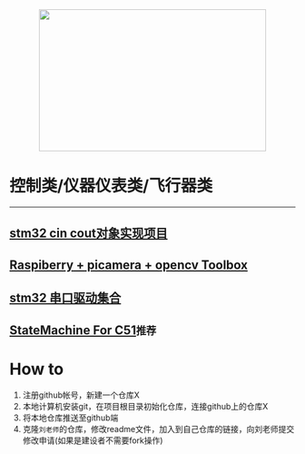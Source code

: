 <div align=center><img width="400" height="250" src="https://github.com/mti05001/-Electronic-Design-Contest-/blob/master/pic.jpg"/></div>

# 控制类/仪器仪表类/飞行器类
---

## [stm32 cin cout对象实现项目](https://github.com/zgpTree/stm32_cppTest)
## [Raspiberry + picamera + opencv Toolbox](https://github.com/IyangDc/py_opencv_tools.git)
## [stm32 串口驱动集合](https://github.com/zgpTree/stm32_serial_driver.git)
## [StateMachine For C51](https://github.com/zgpTree/c51_state_machine.git)```推荐```


# How to
1. 注册github帐号，新建一个仓库X
2. 本地计算机安装git，在项目根目录初始化仓库，连接github上的仓库X
3. 将本地仓库推送至github端
4. 克隆`刘老师`的仓库，修改readme文件，加入到自己仓库的链接，向刘老师提交修改申请(如果是建设者不需要fork操作)